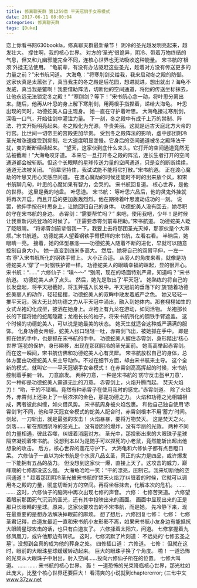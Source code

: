 ```yaml
---
title: 修真聊天群 第1259章 平天冠钢手女帝模式
date: 2017-06-11 08:00:04
categories: 修真聊天群
tags: [Duke]
---
```


恋上你看书网630bookla，修真聊天群最新章节！
阴冷的圣光越发明亮起来，越发壮大。
撑住啊，我的核心世界。
对方的‘圣光’很诡异，阴冷、带着万物终结的气息，但又和九幽邪能完全不同，连核心世界也无法吸收这种能量。
宋书航的‘根须’外挂无法使用。
“龟前辈，有没有办法驱赶这些圣光，趁着对方没有传送更多的力量之前？”宋书航问道。
大海龟：“将寒刖剑交给我，我来启动冬之殿的防御。这家伙真是太嚣张了，真当我主的冬之殿是后花园，想进就进，想出就出？海龟不发威，真当我是鳖啊！我要借助阵法，切断他的空间通道，将他的传送坐标抹去，让他永远无法锁定冬之殿！”
“寒刖剑？等下！”宋书航心念一动，将叶思分离出来。随后，他再从叶思的身上解下寒刖剑，用两根手指捏着，递给大海龟。
叶思出现的同时，功德蛇美人自主现身。
她一直在守护着叶思。
大海龟接过寒刖剑，深吸一口气，开始往剑中灌注力量。
下一刻，冬之殿中有成千上万的禁制、阵法、符文开始明亮起来。冬之殿化为光源，华贵美丽。这就是远古天庭北方大帝的行宫。比世间一切帝王的宫殿更加华贵。
受到冬之殿阵法的影响，虚中那团阴冷圣光增涨速度受到抑制，壮大速度明显变慢。它身后的空间通道被冬之殿阵法干扰，变的断断续续起来。
“望天，这家伙到底什么来头。它打开的空间通道竟然无法被截断！”大海龟咬牙道。
本来它一旦打开冬之殿的阵法，连长生者打开的空间通道都会被斩断。但这个长眼睛的星球传送力量的空间通道，只是变的断断续续，通道无法被关闭。
“前辈坚持住，我试试能不能将它打散。”宋书航道。
正在渡心魔劫的叶思又用心灵感应问道。
在渡心魔劫的时候还能时不时的出来放个风，和宋书航聊几句，叶思的心魔如果有智力，会哭的。
宋书航回复道。
核心世界，是他的世界。
这里是我的地盘。
叶思道。
宋书航：
等叶思六品后，他的灵鬼外挂就将再次开启，而且开启的更加轰轰烈烈。他在期待着叶思渡劫成功的一刻。
说罢，他伸手按在叶思身上，让她回归自己的身体。
功德蛇美人没有回去，她尽职的守在宋书航的身边。
赤霄剑：“需要帮忙吗？”
来吧，使用我吧，少年！是时候让我重新闪亮登场的时候了。
“正需要赤霄剑前辈相助。”宋书航道。
功德蛇美人眨了眨眼睛。
“将赤霄剑前辈借我一下，我要上去将那团圣光灭掉，那家伙是个大麻烦。”宋书航道。
功德蛇美人望着钢铁手臂模样的宋书航，左看右看。
半晌后，她眼睛一亮。
接着，她的体型暴涨——功德蛇美人随着不断的进化，早就可以随意控制自身大小。
她一直变到四米多高大。
然后，她将自己的双臂平伸，一左一右‘穿’入宋书航所化的钢铁手臂上。
大小正合适。
从旁人的角度来看，就像是功德蛇美人‘穿’了一对钢铁护臂一样。
功德蛇美人的眼睛幸福的眯起，显的很开心。
宋书航：“……”
六修仙子：“噗～～”
“别闹，现在的场面特别严肃，知道吗？”宋书航道。
功德蛇美人点了点头。
然后，她先是取出了‘平天冠’。
她熟练的将自己的长发盘起，将平天冠截好，将玉笄插入长发中。平天冠前的垂落下的‘旒’随着功德蛇美丽人的动作，轻轻摇摆，功德蛇美人的双眸中散发着威严之色。
她又轻轻一推平天冠，强大无比的功德之力从平天冠中涌出，融入到她体内。那套栩栩如生的女式龙袍幻化成型，披洒在她身上。龙袍上有九龙在游动，如同活物。
龙袍那长长的下摆将她的蛇尾隐藏；龙袍长长的袖子，将宋书航所化的钢铁手臂遮盖。
这个时候的功德蛇美人，可以说是她最美的状态。
她天生就适合这种威严满满的服饰。
化身功德女帝后，蛇美人张口轻轻一吐，赤霄剑飞出，被她抓在手中。
即是抓在她的手中，也是抓在宋书航的手中。
功德蛇美人握住赤霄剑，身形踏出‘核心世界’莲花的保护，身形瞬移，出现在那团阴冷的圣光面前。
她高高举起赤霄剑。
而在这一瞬间，宋书航仿佛和功德蛇美人心有灵犀。
宋书航放松自己的身体，总体方面由功德蛇美人来主导动作。不过在细节方面，却由宋书航来主导。
这个全新的模式，就叫它——平天冠钢手女帝模式！
在赤霄剑高高挥起的时候，宋书航控制着手腕一转。
刀意崩发。
两种刀意，一种是宋书航的‘防守反击盔甲刀意’，另一种却是功德蛇美人霸道无比的刀意。
赤霄剑上，火焰升腾而起。
焚天火焰刀！
“哟，干的不错嘛。竟然有种赤霄子在使用我时的感觉。”赤霄剑道。
除了火焰外，赤霄剑上还染上了一层浓浓的金色，那是功德之力。
火焰和功德之光相辅相成，两者彼此纠缠，如火借风势。
宋书航周身被火焰包裹。
和他自己独自使用‘赤霄剑’时不同，他和平天冠女帝模式的蛇美人配合时，赤霄剑根本不用‘蓄力’时间。
剑起，一刀斩出，就是最强的攻击！
火焰暴暴，要将万物焚灭。
这是焚天之火。
剑落……
斩在那团阴冷的圣光上。
没有剧烈的爆炸，没有华丽的光效。
两种不同的力量相遇，彼此吞噬，纠缠着消磨对方。
圣光中，那投影出来的大眼珠子星球隔空凝视着宋书航。
没想到本以为是随手可以捏死的小老鼠，竟然能斩出超出他想象的攻击。
后方，核心世界的莲花守护下。
大海龟和六修仙子都有点目瞪口呆。
六修仙子一直以为宋书航是个水货八品玄圣，真正的实力是四品，或许爆发一下能拥有五品的战力。
但没想到这家伙一爆，直接上天了。这攻击的威力，巅峰期的七修都没这么强。
大海龟哈哈一笑：“干的漂亮，压制它。我来切断他的空间通道！”
趁着那团阴冷圣光被宋书航的‘焚天火焰刀’纠缠着的时候，它就可以调用冬之殿的力量，彻底切断对方的空间。再将坐标抹去，化解本次的危机。
……
……
这时，六修仙子的脑海中再次出现七修的声音。
六修：
七修苦笑道。
六修望着眼前那团死气沉沉的圣光，还有其中投映出来的画面。
画面中显现出来的正是那只长眼睛的星球。原来，这家伙要攻击的不宋书航，而是她。
先冷静下来，现在最重要的是想办法解决掉眼前的麻烦。
想了想后，六修回复七修：
七修：
七修圣君记得，白道友最近一直和宋书航小友形影不离，如果宋书航小友身边有能抵抗大眼睛星球攻击的话，也只有白道友了。
六修揉着太阳穴，问道。
七修掌握着九修凤凰刀，或许他那边有转机。
这时，七修沉默了片刻道：
不远处的‘七修玄圣之墓’，没想到会真的成为他的葬身之处。
四修插口道：
六修道。
七修：
但就在这时，眼前的大眼珠星球缓缓转动起来。
巨大的眼珠子换了个角度。
啪！
一道恐怖的光束从大眼珠子中射出，射入空间……投向六修仙子所在的位置。
七修大叫道。
……
……
宋书航的核心世界。
轰！
一道恐怖的光束降临核心世界，那光柱如此庞大，比整个核心世界还要巨大！
看清爽的小说就到chaptererror;
(三七中文 www.37zw.net